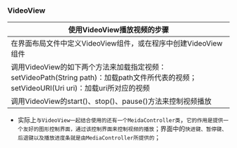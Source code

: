 ### VideoView

|使用VideoView播放视频的步骤|
|------|
|在界面布局文件中定义VideoView组件，或在程序中创建VideoView组件|
|调用VideoView的如下两个方法来加载指定视频：setVideoPath(String path)：加载path文件所代表的视频；setVideoURI(Uri uri)：加载uri所对应的视频|
|调用VideoView的start()、stop()、pause()方法来控制视频播放|

+ 实际上`与VideoView一起结合使用的还有一个MeidaController类`，`它的作用是提供一个友好的图形控制界面，通过该控制界面来控制视频的播放`；界面中的`快进键、暂停键、后退键以及播放进度条就是由MediaController所提供的`；
